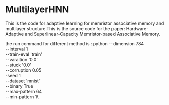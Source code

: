 # MultilayerHNN
This is the code for adaptive learning for memristor associative memory and multilayer structure.This is the source code for the paper: Hardware-Adaptive and Superlinear-Capacity
Memristor-based Associative Memory. 

the run command for different method is :
python --dimension 784 \
--interval 1\
--train-eval 'train'\
--varaition '0.0'\
--stuck '0.0'\
--corruption 0.05\
-seed 1\
--dataset 'mnist'\
--binary True\
--max-pattern 64\
--min-pattern 1\

